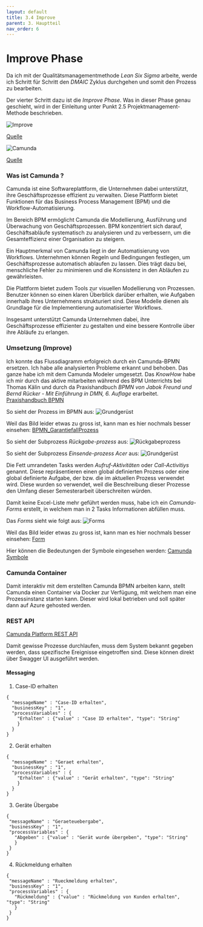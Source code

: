 ```yaml
---
layout: default
title: 3.4 Improve
parent: 3. Hauptteil
nav_order: 6
---
```

# Improve Phase

Da ich mit der Qualitätsmanagementmethode *Lean Six Sigma* arbeite, werde ich Schritt für Schritt den *DMAIC* Zyklus durchgehen und somit den Prozess zu bearbeiten. 

Der vierter Schritt dazu ist die *Improve Phase*. Was in dieser Phase genau geschieht, wird in der Einleitung unter Punkt 2.5 Projektmanagement-Methode beschrieben.

![Improve](../../ressources/bilder/rsz_improvement.png)

[Quelle](../Quellenverzeichnis/index.md#improve)


![Camunda](../../ressources/bilder/rsz_1camunda.png)

[Quelle](../Quellenverzeichnis/index.md#camunda)

### Was ist Camunda ?

Camunda ist eine Softwareplattform, die Unternehmen dabei unterstützt, ihre Geschäftsprozesse effizient zu verwalten. Diese Plattform bietet Funktionen für das Business Process Management (BPM) und die Workflow-Automatisierung.

Im Bereich BPM ermöglicht Camunda die Modellierung, Ausführung und Überwachung von Geschäftsprozessen. BPM konzentriert sich darauf, Geschäftsabläufe systematisch zu analysieren und zu verbessern, um die Gesamteffizienz einer Organisation zu steigern.

Ein Hauptmerkmal von Camunda liegt in der Automatisierung von Workflows. Unternehmen können Regeln und Bedingungen festlegen, um Geschäftsprozesse automatisch ablaufen zu lassen. Dies trägt dazu bei, menschliche Fehler zu minimieren und die Konsistenz in den Abläufen zu gewährleisten.

Die Plattform bietet zudem Tools zur visuellen Modellierung von Prozessen. Benutzer können so einen klaren Überblick darüber erhalten, wie Aufgaben innerhalb ihres Unternehmens strukturiert sind. Diese Modelle dienen als Grundlage für die Implementierung automatisierter Workflows.

Insgesamt unterstützt Camunda Unternehmen dabei, ihre Geschäftsprozesse effizienter zu gestalten und eine bessere Kontrolle über ihre Abläufe zu erlangen.

### Umsetzung (Improve)

Ich konnte das Flussdiagramm erfolgreich durch ein Camunda-BPMN ersetzen. Ich habe alle analysierten Probleme erkannt und behoben. Das ganze habe ich mit dem Camunda Modeler umgesetzt. Das *KnowHow* habe ich mir durch das aktive mitarbeiten während des BPM Unterrichts bei Thomas Kälin und durch da Praxishandbuch *BPMN von Jabok Freund und Bernd Rücker - Mit Einführung in DMN, 6. Auflage* erarbeitet.
[Praxishandbuch BPMN](https://www.hanser-elibrary.com/doi/epdf/10.3139/9783446461123.fm)

So sieht der Prozess im BPMN aus:
![Grundgerüst](../../ressources/bilder/Grundgeruest_2.png)

Weil das Bild leider etwas zu gross ist, kann man es hier nochmals besser einsehen:
[BPMN_GarantiefallProzess](https://1drv.ms/i/s!AkAN2Wz9R_53goQICLz8rEPNkftU2w?e=LvYNnn)

So sieht der Subprozess *Rückgabe-prozess* aus:
![Rückgabeprozess](../../ressources/bilder/Rueckgabeprozess.png)

So sieht der Subprozess *Einsende-prozess Acer* aus:
![Grundgerüst](../../ressources/bilder/Einsenden.png)

Die Fett umrandeten Tasks werden *Aufruf-Aktivitäten* oder *Call-Activitiys* genannt. Diese repräsentieren einen global definierten Prozess oder eine global definierte Aufgabe, der bzw. die im aktuellen Prozess verwendet wird. Diese wurden so verwendet, weil die Beschreibung dieser Prozesse den Umfang dieser Semesterarbeit überschreiten würden.

Damit keine Excel-Liste mehr geführt werden muss, habe ich ein *Camunda-Forms* erstellt, in welchem man in 2 Tasks Informationen abfüllen muss. 

Das *Forms* sieht wie folgt aus:
![Forms](../../ressources/bilder/Form.png)

Weil das Bild leider etwas zu gross ist, kann man es hier nochmals besser einsehen:
[Form](https://1drv.ms/i/s!AkAN2Wz9R_53goREWuEt0j0-VElWLw?e=PtvGRq)

Hier können die Bedeutungen der Symbole eingesehen werden:
[Camunda Symbole](../Quellenverzeichnis/index.md#camunda-symbole)

### Camunda Container

Damit interaktiv mit dem erstellten Camunda BPMN arbeiten kann, stellt Camunda einen Container via Docker zur Verfügung, mit welchem man eine Prozessinstanz starten kann. Dieser wird lokal betrieben und soll später dann auf Azure gehosted werden.

### REST API

[Camunda Platform REST API](http://localhost:8080/swaggerui/#/Message/deliverMessage)

Damit gewisse Prozesse durchlaufen, muss dem System bekannt gegeben werden, dass spezifische Ereignisse eingetroffen sind. Diese können direkt über Swagger UI ausgeführt werden.

#### Messaging

1. Case-ID erhalten

```
{
  "messageName" : "Case-ID erhalten",
  "businessKey" : "1",
  "processVariables" : {
    "Erhalten" : {"value" : "Case ID erhalten", "type": "String"
    }
  }
}
```

2. Gerät erhalten

```
{
  "messageName" : "Geraet erhalten",
  "businessKey" : "1",
  "processVariables" : {
    "Erhalten" : {"value" : "Gerät erhalten", "type": "String"
    }
  }
}
```

3. Geräte Übergabe

 ```
{
  "messageName" : "Geraeteuebergabe",
  "businessKey" : "1",
  "processVariables" : {
    "Abgeben" : {"value" : "Gerät wurde übergeben", "type": "String"
    }
  }
}
```

4. Rückmeldung erhalten

 ```
{
  "messageName" : "Rueckmeldung erhalten",
  "businessKey" : "1",
  "processVariables" : {
    "Rückmeldung" : {"value" : "Rückmeldung von Kunden erhalten", "type": "String"
    }
  }
}
```